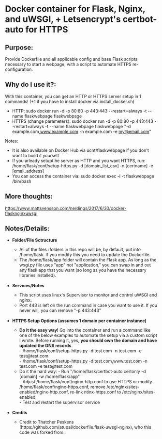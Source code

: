 # Docker container for Flask, Nginx, and uWSGI, + Letsencrypt's certbot-auto for HTTPS

## Purpose:
Provide Dockerfile and all applicable config and base Flask scripts necessary to start a webpage, with a script to automate HTTPS re-configuration.

## Why do I use it?:
With this container, you can get an HTTP or HTTPS server setup in 1 commands! (+1 if you have to install docker via install_docker.sh)
- HTTP: sudo docker run -d -p 80:80 -p 443:443 --restart=always -t --name flaskwebpage flaskwebpage <br>
- HTTPS (change parameters): sudo docker run -d -p 80:80 -p 443:443 --restart=always -t --name flaskwebpage flaskwebpage "-d example.com,www.example.com -n example.com -e my@email.com" <br>

Notes: 
- It is also available on Docker Hub via ucnt/flaskwebpage if you don't want to build it yourself
- If you arleady setupt he server as HTTP and you want HTTPS, run: /home/flask/conf/setup-https.py -d [domain_list_csv] -n [certname] -e [email_address]
- You can access the container via: sudo docker exec -i -t flaskwebpage /bin/bash

## More thoughts:
https://www.mattsvensson.com/nerdings/2017/6/30/docker-flasknginxuwsgi

## Notes/Details:
<ul>
  <li><b>Folder/File Sctructure</b></li>
  <ul>
    <li>All of the files+folders in this repo will be, by default, put into /home/flask.  If you modify this you need to update the Dockerfile.</li>
    <li>The /home/flask/app folder will contain the Flask app.  As long as the wsgi.py file uses "app" not "application," you can swap in and out any flask app that you want (so long as you have the necessary libraries installed).</li>
  </ul>
  
  <br>
  
  <li><b>Services/Notes</b></li>
  <ul>
    <li>This script uses linux's Supervisor to monitor and control uWSGI and nginx.</li>
    <li>Port 443 is left on the run command in case you want to use it.  If you never will, you can remove "-p 443:443"</li>
</ul>  

  <br>

  <li><b>HTTPS Setup Options (assumes 1 domain per container instance)</b></li>
  <ul>
  <li><b>Do it the easy way!</b> Go into the container and run a command like one of the below examples to automate the setup via a custom script I wrote.  Before running it, yes, <b>you should own the domain and have updated the DNS records</b>.</li>
      - /home/flask/conf/setup-https.py -d test.com -n test.com -e test@test.com
      <br>
      - /home/flask/conf/setup-https.py -d test.com,www.test.com -n test.com -e test@test.com
      <br>
    <li>Do it the hard way: 
    - Run "/home/flask/certbot-auto certonly -d [domain] -w /home/flask/app" 
    <br>
    - Adjust /home/flask/conf/nginx-http.conf to use HTTPS or modify /home/flask/conf/nginx-https.conf, remove /etc/nginx/sites-enabled/nginx-http.conf, re-link ntinx-https.conf to /etc/nginx/sites-enabled 
    <br>
    - Test and restart the supervisor service</li>
  </ul>  
  
  <br>
  
  <li><b>Credits</b></li>
  <ul>
    <li>Credit to Thatcher Peskens (https://github.com/atupal/dockerfile.flask-uwsgi-nginx), who this code was forked from.</li>
  </ul>  

</ul>


